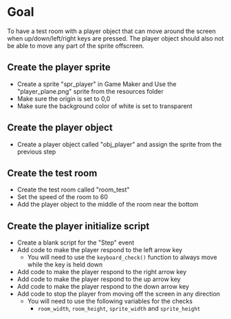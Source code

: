 # Goal

To have a test room with a player object that can move around the screen when up/down/left/right keys are pressed.
The player object should also not be able to move any part of the sprite offscreen.

## Create the player sprite

* Create a sprite "spr_player" in Game Maker and Use the "player_plane.png" sprite from the resources folder
* Make sure the origin is set to 0,0
* Make sure the background color of white is set to transparent

## Create the player object

* Create a player object called "obj_player" and assign the sprite from the previous step

## Create the test room

* Create the test room called "room_test"
* Set the speed of the room to 60
* Add the player object to the middle of the room near the bottom

## Create the player initialize script

* Create a blank script for the "Step" event
* Add code to make the player respond to the left arrow key
  * You will need to use the `keyboard_check()` function to always move while the key is held down
* Add code to make the player respond to the right arrow key
* Add code to make the player respond to the up arrow key
* Add code to make the player respond to the down arrow key
* Add code to stop the player from moving off the screen in any direction
  * You will need to use the following variables for the checks
    * `room_width`, `room_height`, `sprite_width` and `sprite_height`



